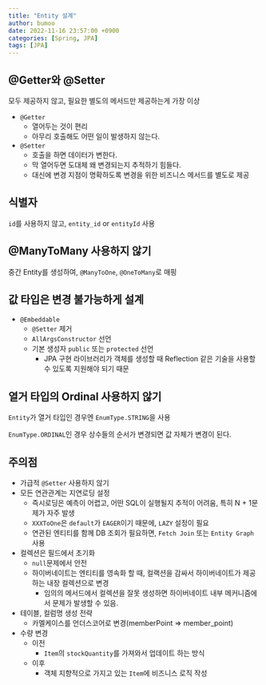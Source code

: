 ```yaml
---
title: "Entity 설계"
author: bumoo
date: 2022-11-16 23:57:00 +0900
categories: [Spring, JPA]
tags: [JPA]
---
```


## @Getter와 @Setter
모두 제공하지 않고, 필요한 별도의 메서드만 제공하는게 가장 이상
- `@Getter`
    - 열어두는 것이 편리
    - 아무리 호출해도 어떤 일이 발생하지 않는다.
- `@Setter`
    - 호출을 하면 데이터가 변한다.
    - 막 열어두면 도대체 왜 변경되는지 추적하기 힘들다.
    - 대신에 변경 지점이 명확하도록 변경을 위한 비즈니스 메서드를 별도로 제공
## 식별자
`id`를 사용하지 않고, `entity_id` or `entityId` 사용

## @ManyToMany 사용하지 않기
중간 Entity를 생성하여, `@ManyToOne`, `@OneToMany`로 매핑

## 값 타입은 변경 불가능하게 설계
- `@Embeddable`
    - `@Setter` 제거
    - `AllArgsConstructor` 선언
    - 기본 생성자 `public` 또는 `protected` 선언
        - JPA 구현 라이브러리가 객체를 생성할 때 Reflection 같은 기술을 사용할 수 있도록 지원해야 되기 때문

## 열거 타입의 Ordinal 사용하지 않기
`Entity`가 열거 타입인 경우엔 `EnumType.STRING`을 사용

`EnumType.ORDINAL`인 경우 상수들의 순서가 변경되면 값 자체가 변경이 된다.

## 주의점
- 가급적 `@Setter` 사용하지 않기
- 모든 연관관계는 지연로딩 설정
    - 즉시로딩은 예측이 어렵고, 어떤 SQL이 실행될지 추적이 어려움, 특히 N + 1문제가 자주 발생
    - `XXXToOne`은 `default`가 `EAGER`이기 때문에, `LAZY` 설정이 필요
    - 연관된 엔티티를 함께 DB 조회가 필요하면, `Fetch Join` 또는 `Entity Graph` 사용
- 컬렉션은 필드에서 초기화
    - `null`문제에서 안전
    - 하이버네이트는 엔티티를 영속화 할 때, 컬랙션을 감싸서 하이버네이트가 제공하는 내장 컬렉션으로 변경
        - 임의의 메서드에서 컬렉션을 잘못 생성하면 하이버네이트 내부 메커니즘에서 문제가 발생할 수 있음.
- 테이블, 컬럼명 생성 전략
    - 카멜케이스를 언더스코어로 변경(memberPoint => member_point)
- 수량 변경
    - 이전
        - `Item`의 `stockQuantity`를 가져와서 업데이트 하는 방식
    - 이후
        - 객체 지향적으로 가지고 있는 `Item`에 비즈니스 로직 작성